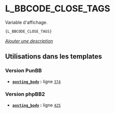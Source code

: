 # L_BBCODE_CLOSE_TAGS


Variable d'affichage.

```html
{L_BBCODE_CLOSE_TAGS}
```

[*Ajouter une description*](https://fa-tvars.appspot.com/var/L_BBCODE_CLOSE_TAGS)

## Utilisations dans les templates

### Version PunBB
* __[`posting_body`](../tpl/var/punbb/posting_body.md#readme) :__ ligne [`374`](../tpl/src/punbb/posting_body.tpl#L374)

### Version phpBB2
* __[`posting_body`](../tpl/var/subsilver/posting_body.md#readme) :__ ligne [`425`](../tpl/src/subsilver/posting_body.tpl#L425)